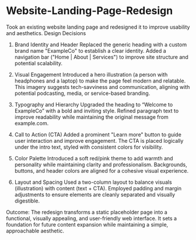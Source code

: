 # Website-Landing-Page-Redesign
Took an existing website landing page and redesigned it to improve usability and aesthetics.
Design Decisions

1. Brand Identity and Header
Replaced the generic heading with a custom brand name "ExampleCo" to establish a clear identity.
Added a navigation bar ("Home | About | Services") to improve site structure and potential scalability.

2. Visual Engagement
Introduced a hero illustration (a person with headphones and a laptop) to make the page feel modern and relatable.
This imagery suggests tech-savviness and communication, aligning with potential podcasting, media, or service-based branding.

3. Typography and Hierarchy
Upgraded the heading to “Welcome to ExampleCo” with a bold and inviting style.
Refined paragraph text to improve readability while maintaining the original message from example.com.

4. Call to Action (CTA)
Added a prominent "Learn more" button to guide user interaction and improve engagement.
The CTA is placed logically under the intro text, styled with consistent colors for visibility.

5. Color Palette
Introduced a soft red/pink theme to add warmth and personality while maintaining clarity and professionalism.
Backgrounds, buttons, and header colors are aligned for a cohesive visual experience.

6. Layout and Spacing
Used a two-column layout to balance visuals (illustration) with content (text + CTA).
Employed padding and margin adjustments to ensure elements are cleanly separated and visually digestible.

Outcome:
The redesign transforms a static placeholder page into a functional, visually appealing, and user-friendly web interface. It sets a foundation for future content expansion while maintaining a simple, approachable aesthetic.




